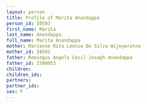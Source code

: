 ```yaml
---
layout: person
title: Profile of Marita Anandappa
person_id: I0593
first_name: Marita
last_name: Anandappa
full_name: Marita Anandappa
mother: Marienne Rita Leonie De Silva Wijeyeratne
mother_id: I0591
father: Remingus Angelo Cecil Joseph Anandappa
father_id: I500053
children:
children_ids:
partners:
partner_ids:
sex: F
---
```


